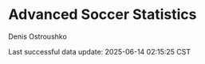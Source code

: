 # Advanced Soccer Statistics
Denis Ostroushko

<!-- gfm -->

Last successful data update: 2025-06-14 02:15:25 CST
